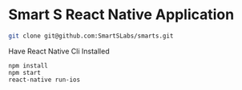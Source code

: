 # Smart S React Native Application

```bash
git clone git@github.com:SmartSLabs/smarts.git
```

Have React Native Cli Installed
```
npm install
npm start
react-native run-ios
```

